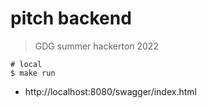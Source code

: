 # pitch backend
> GDG summer hackerton 2022

```
# local
$ make run

```

- http://localhost:8080/swagger/index.html
